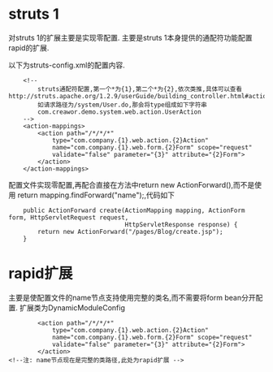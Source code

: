 # struts 1 #

对struts 1的扩展主要是实现零配置. 主要是struts 1本身提供的通配符功能配置rapid的扩展.

以下为struts-config.xml的配置内容.
```
	<!-- 
		struts通配符配置,第一个*为{1},第二个*为{2},依次类推,具体可以查看http://struts.apache.org/1.2.9/userGuide/building_controller.html#action_mapping_wildcards
		如请求路径为/system/User.do,那会将type组成如下字符串
		com.creawor.demo.system.web.action.UserAction
	-->
	<action-mappings>
		<action path="/*/*/*"
			type="com.company.{1}.web.action.{2}Action"
			name="com.company.{1}.web.form.{2}Form" scope="request"
			validate="false" parameter="{3}" attribute="{2}Form">
		</action>
	</action-mappings>
```

配置文件实现零配置,再配合直接在方法中return new ActionForward(),而不是使用 return mapping.findForward("name");,代码如下
```
	public ActionForward create(ActionMapping mapping, ActionForm form, HttpServletRequest request,
								HttpServletResponse response) {
		return new ActionForward("/pages/Blog/create.jsp");
	}
```


# rapid扩展 #
主要是使配置文件的name节点支持使用完整的类名,而不需要将form bean分开配置.
扩展类为DynamicModuleConfig
```
		<action path="/*/*/*"
			type="com.company.{1}.web.action.{2}Action"
			name="com.company.{1}.web.form.{2}Form" scope="request"
			validate="false" parameter="{3}" attribute="{2}Form">
		</action>
<!--注: name节点现在是完整的类路径,此处为rapid扩展 -->
```
